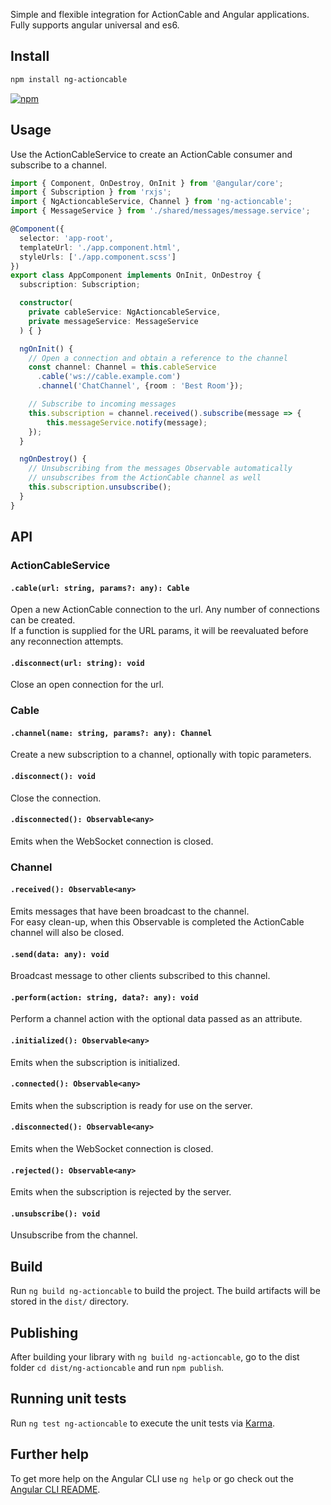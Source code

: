 Simple and flexible integration for ActionCable and Angular applications.
Fully supports angular universal and es6.

## Install

```bash
npm install ng-actioncable
```
[![npm](https://img.shields.io/badge/npm-v0.10.6-blue.svg)](https://nodei.co/npm/ng-actioncable/)

## Usage

Use the ActionCableService to create an ActionCable consumer and subscribe to a channel.

```typescript
import { Component, OnDestroy, OnInit } from '@angular/core';
import { Subscription } from 'rxjs';
import { NgActioncableService, Channel } from 'ng-actioncable';
import { MessageService } from './shared/messages/message.service';

@Component({
  selector: 'app-root',
  templateUrl: './app.component.html',
  styleUrls: ['./app.component.scss']
})
export class AppComponent implements OnInit, OnDestroy {
  subscription: Subscription;

  constructor(
    private cableService: NgActioncableService,
    private messageService: MessageService
  ) { }

  ngOnInit() {
    // Open a connection and obtain a reference to the channel
    const channel: Channel = this.cableService
      .cable('ws://cable.example.com')
      .channel('ChatChannel', {room : 'Best Room'});

    // Subscribe to incoming messages
    this.subscription = channel.received().subscribe(message => {
        this.messageService.notify(message);
    });
  }

  ngOnDestroy() {
    // Unsubscribing from the messages Observable automatically
    // unsubscribes from the ActionCable channel as well
    this.subscription.unsubscribe();
  }
}
```

## API

### ActionCableService
#### ``.cable(url: string, params?: any): Cable``
Open a new ActionCable connection to the url. Any number of connections can be created.  
If a function is supplied for the URL params, it will be reevaluated before any reconnection attempts.
####

#### ``.disconnect(url: string): void``
Close an open connection for the url.
####

### Cable
#### ``.channel(name: string, params?: any): Channel``
Create a new subscription to a channel, optionally with topic parameters.
####

#### ``.disconnect(): void``
Close the connection.
####

#### ``.disconnected(): Observable<any>``
Emits when the WebSocket connection is closed.
####

### Channel
#### ``.received(): Observable<any>``
Emits messages that have been broadcast to the channel.  
For easy clean-up, when this Observable is completed the ActionCable channel will also be closed.
####

#### ``.send(data: any): void``
Broadcast message to other clients subscribed to this channel.
####

#### ``.perform(action: string, data?: any): void``
Perform a channel action with the optional data passed as an attribute.
####

#### ``.initialized(): Observable<any>``
Emits when the subscription is initialized.
####

#### ``.connected(): Observable<any>``
Emits when the subscription is ready for use on the server.
####

#### ``.disconnected(): Observable<any>``
Emits when the WebSocket connection is closed.
####

#### ``.rejected(): Observable<any>``
Emits when the subscription is rejected by the server.
####

#### ``.unsubscribe(): void``
Unsubscribe from the channel.
####

## Build

Run `ng build ng-actioncable` to build the project. The build artifacts will be stored in the `dist/` directory.

## Publishing

After building your library with `ng build ng-actioncable`, go to the dist folder `cd dist/ng-actioncable` and run `npm publish`.

## Running unit tests

Run `ng test ng-actioncable` to execute the unit tests via [Karma](https://karma-runner.github.io).

## Further help

To get more help on the Angular CLI use `ng help` or go check out the [Angular CLI README](https://github.com/angular/angular-cli/blob/master/README.md).
